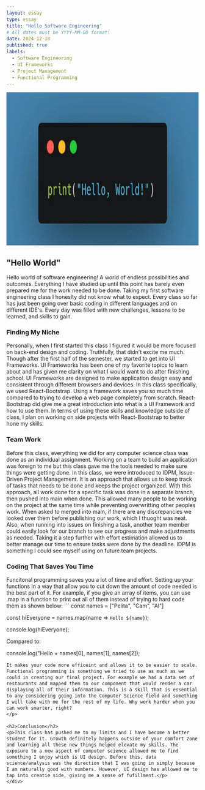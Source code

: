 ```yaml
---
layout: essay
type: essay
title: "Hello Software Engineering"
# All dates must be YYYY-MM-DD format!
date: 2024-12-18
published: true
labels:
  - Software Engineering 
  - UI Frameworks
  - Project Management
  - Functional Programming
---
```


<div>

<img src="../img/helloworld.jpg" alt="Hello World Coding" class="centered" height="400px" >
<h2>"Hello World"</h2>
<p>Hello world of software engineering! A world of endless possibilities and outcomes. Everything I have studied up until this point has barely even prepared me for the work needed to be done. Taking my first software engineering class I honeslty did not know what to expect. Every class so far has just been going over basic coding in different languages and on different IDE's. Every day was filled with new challenges, lessons to be learned, and skills to gain.</p>

<h3>Finding My Niche</h3>
<p>Personally, when I first started this class I figured it would be more focused on back-end design and coding. Truthfully, that didn't excite me much. Though after the first half of the semester, we started to get into UI Frameworks. UI Frameworks has been one of my favorite topics to learn about and has given me clarity on what I would want to do after finishing school. UI Frameworks are designed to make application design easy and consistent through different browsers and devices. In this class specifically, we used React-Bootstrap. Using a framework saves you so much time compared to trying to develop a web page completely from scratch. React-Bootstrap did give me a great introduction into what is a UI Framework and how to use them. In terms of using these skills and knowledge outside of class, I plan on working on side projects with React-Bootstrap to better hone my skills.</p>

<h3>Team Work</h3>
<p>Before this class, everything we did for any computer science class was done as an individual assignment. Working on a team to build an application was foreign to me but this class gave me the tools needed to make sure things were getting done. In this class, we were introduced to IDPM, Issue-Driven Project Management. It is an approach that allows us to keep track of tasks that needs to be done and keeps the project organized. With this approach, all work done for a specific task was done in a separate branch, then pushed into main when done. This allowed many people to be working on the project at the same time while preventing overwritting other peoples work. When asked to merged into main, if there are any discrepancies we looked over them before publishing our work, which I thuoght was neat. Also, when running into issues on finishing a task, another team member could easily look for our branch to see our progress and make adjustments as needed. Taking it a step further with effort estimation allowed us to better manage our time to ensure tasks were done by the deadline. IDPM is something I could see myself using on future team projects.</p>

<h3>Coding That Saves You Time</h3>
<p>Funcitonal programming saves you a lot of time and effort. Setting up your functions in a way that allow you to cut down the amount of code needed is the best part of it. For example, if you give an array of items, you can use .map in a function to print out all of them instead of trying to hard code them as shown below:
```
const names = ["Pelita", "Cam", "Al"]

const hiEveryone = names.map(name => `Hello ${name}`);

console.log(hiEveryone);

Compared to:

console.log("Hello + names[0], names[1], names[2]);
```
It makes your code more efficeint and allows it to be easier to scale. Functional programming is something we tried to use as much as we could in creating our final project. For example we had a data set of restaurants and mapped them to our component that would render a car displaying all of their information. This is a skill that is essential to any considering going into the Computer Science field and something I will take with me for the rest of my life. Why work harder when you can work smarter, right?
</p>

<h2>Conclusion</h2>
<p>This class has pushed me to my limits and I have become a better student for it. Growth definitely happens outside of your comfort zone and learning all these new things helped elevate my skills. The exposure to a new aspect of computer science allowed me to find something I enjoy which is UI design. Before this, data science/analysis was the direction that I was going in simply because I am naturally good with numbers. However, UI design has allowed me to tap into creatie side, giving me a sense of fufillment.</p>
</div>
